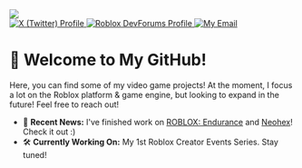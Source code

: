   <div id="header" align="left">
    <img src="https://devforum-uploads.s3.dualstack.us-east-2.amazonaws.com/uploads/optimized/5X/e/9/3/1/e931e88ced27b8e5def65c6b12121b8877dd9e8a_2_690x189.png"/>
    <div id="buttons">
      <a href="https://x.com/LugicalDev">
        <img alt="X (Twitter) Profile" src="https://img.shields.io/badge/Profile-black?style=for-the-badge&logo=x&logoColor=white">
      </a> 
         <a href="https://devforum.roblox.com/u/lugical/summary"/>
          <img alt="Roblox DevForums Profile" src="https://img.shields.io/badge/Roblox DevForums-blue?style=for-the-badge&logo=roblox&logoColor=white"/>
         </a>
         <a href="lugicalstudio@gmail.com">
          <img alt="My Email" src="https://img.shields.io/badge/Email-white?style=for-the-badge&logo=gmail"/>
         </a>
    </div>
  </div>

# 👋 Welcome to My GitHub!
Here, you can find some of my video game projects! At the moment, I focus a lot on the Roblox platform & game engine, but looking to expand in the future! Feel free to reach out!


- 📜 **Recent News:** I've finished work on <a href="https://www.roblox.com/games/1828834751/ROBLOX-Endurance"> ROBLOX: Endurance</a> and <a href="https://www.roblox.com/games/18892935511/Neohex"> Neohex</a>! Check it out :)
- 🛠️ **Currently Working On:** My 1st Roblox Creator Events Series. Stay tuned!

